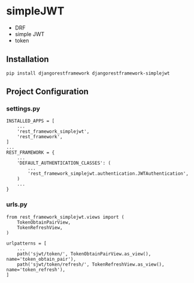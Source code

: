 # simpleJWT

- DRF
- simple JWT
- token

## Installation
```
pip install djangorestframework djangorestframework-simplejwt
```

## Project Configuration
### settings.py
```
INSTALLED_APPS = [
    ...
    'rest_framework_simplejwt',
    'rest_framework',
]
...
REST_FRAMEWORK = {
    ...
    'DEFAULT_AUTHENTICATION_CLASSES': (
        ...
        'rest_framework_simplejwt.authentication.JWTAuthentication',
    )
    ...
}
```

### urls.py
```
from rest_framework_simplejwt.views import (
    TokenObtainPairView,
    TokenRefreshView,
)

urlpatterns = [
    ...
    path('sjwt/token/', TokenObtainPairView.as_view(), name='token_obtain_pair'),
    path('sjwt/token/refresh/', TokenRefreshView.as_view(), name='token_refresh'),
]
```
